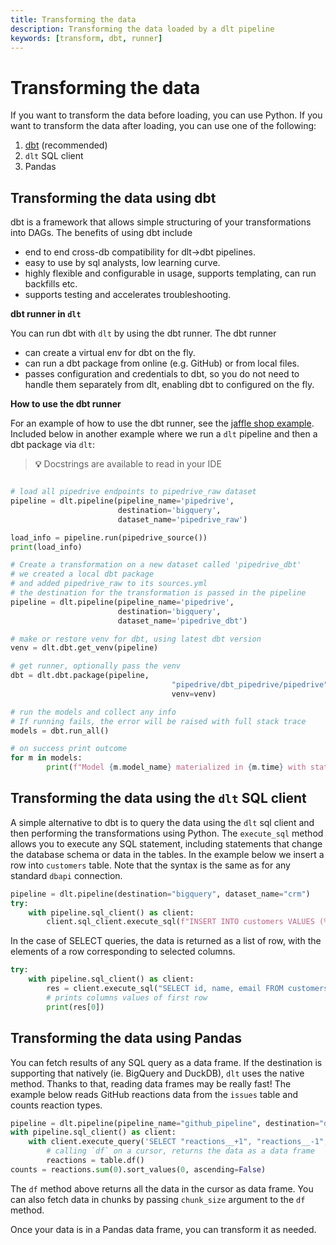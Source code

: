 ```yaml
---
title: Transforming the data
description: Transforming the data loaded by a dlt pipeline
keywords: [transform, dbt, runner]
---
```


# Transforming the data

If you want to transform the data before loading, you can use Python. If you want to transform the
data after loading, you can use one of the following:

1. [dbt](https://github.com/dbt-labs/dbt-core) (recommended)
1. `dlt` SQL client
1. Pandas

## Transforming the data using dbt

dbt is a framework that allows simple structuring of your transformations into DAGs. The benefits of
using dbt include

- end to end cross-db compatibility for dlt→dbt pipelines.
- easy to use by sql analysts, low learning curve.
- highly flexible and configurable in usage, supports templating, can run backfills etc.
- supports testing and accelerates troubleshooting.

**dbt runner in `dlt`**

You can run dbt with `dlt` by using the dbt runner. The dbt runner

- can create a virtual env for dbt on the fly.
- can run a dbt package from online (e.g. GitHub) or from local files.
- passes configuration and credentials to dbt, so you do not need to handle them separately from
  dlt, enabling dbt to configured on the fly.

**How to use the dbt runner**

For an example of how to use the dbt runner, see the
[jaffle shop example](https://github.com/dlt-hub/dlt/blob/devel/docs/examples/dbt_run_jaffle.py).
Included below in another example where we run a `dlt` pipeline and then a dbt package via `dlt`:

> **💡** Docstrings are available to read in your IDE

```python

# load all pipedrive endpoints to pipedrive_raw dataset
pipeline = dlt.pipeline(pipeline_name='pipedrive',
						destination='bigquery',
						dataset_name='pipedrive_raw')

load_info = pipeline.run(pipedrive_source())
print(load_info)

# Create a transformation on a new dataset called 'pipedrive_dbt'
# we created a local dbt package
# and added pipedrive_raw to its sources.yml
# the destination for the transformation is passed in the pipeline
pipeline = dlt.pipeline(pipeline_name='pipedrive',
						destination='bigquery',
						dataset_name='pipedrive_dbt')

# make or restore venv for dbt, using latest dbt version
venv = dlt.dbt.get_venv(pipeline)

# get runner, optionally pass the venv
dbt = dlt.dbt.package(pipeline,
							        "pipedrive/dbt_pipedrive/pipedrive", #
							        venv=venv)

# run the models and collect any info
# If running fails, the error will be raised with full stack trace
models = dbt.run_all()

# on success print outcome
for m in models:
        print(f"Model {m.model_name} materialized in {m.time} with status {m.status} and message {m.message}")
```

## Transforming the data using the `dlt` SQL client

A simple alternative to dbt is to query the data using the `dlt` sql client and then performing the
transformations using Python. The `execute_sql` method allows you to execute any SQL statement,
including statements that change the database schema or data in the tables. In the example below we
insert a row into `customers` table. Note that the syntax is the same as for any standard `dbapi`
connection.

```python
pipeline = dlt.pipeline(destination="bigquery", dataset_name="crm")
try:
    with pipeline.sql_client() as client:
        client.sql_client.execute_sql(f"INSERT INTO customers VALUES (%s, %s, %s)", 10, "Fred", "fred@fred.com")
```

In the case of SELECT queries, the data is returned as a list of row, with the elements of a row
corresponding to selected columns.

```python
try:
    with pipeline.sql_client() as client:
        res = client.execute_sql("SELECT id, name, email FROM customers WHERE id = %s", 10)
        # prints columns values of first row
        print(res[0])
```

## Transforming the data using Pandas

You can fetch results of any SQL query as a data frame. If the destination is supporting that
natively (ie. BigQuery and DuckDB), `dlt` uses the native method. Thanks to that, reading data
frames may be really fast! The example below reads GitHub reactions data from the `issues` table and
counts reaction types.

```python
pipeline = dlt.pipeline(pipeline_name="github_pipeline", destination="duckdb", dataset_name="github_reactions", full_refresh=True)
with pipeline.sql_client() as client:
    with client.execute_query('SELECT "reactions__+1", "reactions__-1", reactions__laugh, reactions__hooray, reactions__rocket FROM issues') as table:
        # calling `df` on a cursor, returns the data as a data frame
        reactions = table.df()
counts = reactions.sum(0).sort_values(0, ascending=False)
```

The `df` method above returns all the data in the cursor as data frame. You can also fetch data in
chunks by passing `chunk_size` argument to the `df` method.

Once your data is in a Pandas data frame, you can transform it as needed.
